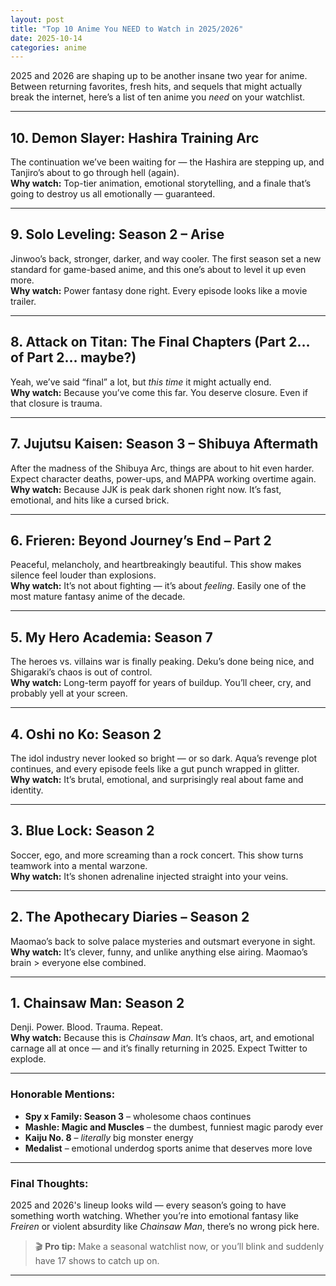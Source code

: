 ```yaml
---
layout: post
title: "Top 10 Anime You NEED to Watch in 2025/2026"
date: 2025-10-14
categories: anime
---
```


2025 and 2026 are shaping up to be another insane two year for anime. Between returning favorites, fresh hits, and sequels that might actually break the internet, here’s a list of ten anime you *need* on your watchlist.  

---

## 10. **Demon Slayer: Hashira Training Arc**
The continuation we’ve been waiting for — the Hashira are stepping up, and Tanjiro’s about to go through hell (again).  
**Why watch:** Top-tier animation, emotional storytelling, and a finale that’s going to destroy us all emotionally — guaranteed.

---

## 9. **Solo Leveling: Season 2 – Arise**
Jinwoo’s back, stronger, darker, and way cooler. The first season set a new standard for game-based anime, and this one’s about to level it up even more.  
**Why watch:** Power fantasy done right. Every episode looks like a movie trailer.

---

## 8. **Attack on Titan: The Final Chapters (Part 2… of Part 2… maybe?)**
Yeah, we’ve said “final” a lot, but *this time* it might actually end.  
**Why watch:** Because you’ve come this far. You deserve closure. Even if that closure is trauma.

---

## 7. **Jujutsu Kaisen: Season 3 – Shibuya Aftermath**
After the madness of the Shibuya Arc, things are about to hit even harder. Expect character deaths, power-ups, and MAPPA working overtime again.  
**Why watch:** Because JJK is peak dark shonen right now. It’s fast, emotional, and hits like a cursed brick.

---

## 6. **Frieren: Beyond Journey’s End – Part 2**
Peaceful, melancholy, and heartbreakingly beautiful. This show makes silence feel louder than explosions.  
**Why watch:** It’s not about fighting — it’s about *feeling*. Easily one of the most mature fantasy anime of the decade.

---

## 5. **My Hero Academia: Season 7**
The heroes vs. villains war is finally peaking. Deku’s done being nice, and Shigaraki’s chaos is out of control.  
**Why watch:** Long-term payoff for years of buildup. You’ll cheer, cry, and probably yell at your screen.

---

## 4. **Oshi no Ko: Season 2**
The idol industry never looked so bright — or so dark. Aqua’s revenge plot continues, and every episode feels like a gut punch wrapped in glitter.  
**Why watch:** It’s brutal, emotional, and surprisingly real about fame and identity.

---

## 3. **Blue Lock: Season 2**
Soccer, ego, and more screaming than a rock concert. This show turns teamwork into a mental warzone.  
**Why watch:** It’s shonen adrenaline injected straight into your veins.

---

## 2. **The Apothecary Diaries – Season 2**
Maomao’s back to solve palace mysteries and outsmart everyone in sight.  
**Why watch:** It’s clever, funny, and unlike anything else airing. Maomao’s brain > everyone else combined.

---

## 1. **Chainsaw Man: Season 2**
Denji. Power. Blood. Trauma. Repeat.  
**Why watch:** Because this is *Chainsaw Man*. It’s chaos, art, and emotional carnage all at once — and it’s finally returning in 2025. Expect Twitter to explode.

---

### Honorable Mentions:
- **Spy x Family: Season 3** – wholesome chaos continues  
- **Mashle: Magic and Muscles** – the dumbest, funniest magic parody ever  
- **Kaiju No. 8** – *literally* big monster energy  
- **Medalist** – emotional underdog sports anime that deserves more love  

---

### Final Thoughts:
2025 and 2026's lineup looks wild — every season’s going to have something worth watching. Whether you’re into emotional fantasy like *Freiren* or violent absurdity like *Chainsaw Man*, there’s no wrong pick here.  

> 🎬 **Pro tip:** Make a seasonal watchlist now, or you’ll blink and suddenly have 17 shows to catch up on.  

---

